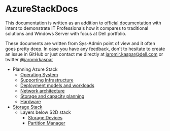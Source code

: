 # AzureStackDocs

This documentation is written as an addition to [official documentation](https://docs.microsoft.com/en-us/azure-stack/hci/) with intent to demonstrate IT Professionals how it compares to traditional solutions and Windows Server with focus at Dell portfolio.

These documents are written from Sys-Admin point of view and it often goes pretty deep. In case you have any feedback, don't to hesitate to create an issue in GitHub or just contact me directly at jaromir.kaspar@dell.com or twitter [@jaromirkaspar](https://twitter.com/jaromirkaspar)

- Planning Azure Stack
    - [Operating System](./01-PlanningAzureStack/01-operating-system.md)
    - [Supporting Infrastructure](./01-PlanningAzureStack/02-supporting-infrastructure.md)
    - [Deployment models and workloads](./01-PlanningAzureStack/03-deployment-models-and-workloads.md)
    - [Network architecture](./01-PlanningAzureStack/04-network-architecture.md)
    - [Storage and capacity planning](./01-PlanningAzureStack/05-storage-capacity-planning.md)
    - [Hardware](./01-PlanningAzureStack/06-hardware.md)
- [Storage Stack](./02-StorageStack/readme.md)
    - Layers below S2D stack
        - [Storage Devices](/02-StorageStack/01-Layers-Below-S2D-Stack/01-StorageDevices/readme.md)
        - [Partition Manager](/02-StorageStack/01-Layers-Below-S2D-Stack/02-PartitionManager/readme.md)


